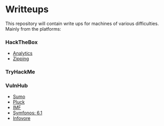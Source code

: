 # Writteups

This repository will contain write ups for machines of various difficulties. Mainly from the platforms:
<h3>HackTheBox</h3>

  - [Analytics](https://github.com/JoseVazquez101/Writteups/blob/main/Analytics.md)
  - [Zipping](https://github.com/JoseVazquez101/Writteups/blob/main/Zipping.md)

<h3>TryHackMe</h3>

<h3>VulnHub</h3>

  - [Sumo](https://github.com/JoseVazquez101/Writteups/blob/main/Sumo.md)
  - [Pluck](https://github.com/JoseVazquez101/Writteups/blob/main/Pluck.md)
  - [IMF](https://github.com/JoseVazquez101/Writteups/blob/main/IMF.md)
  - [Symfonos: 6.1](https://www.vulnhub.com/entry/symfonos-61,458/)
  - [Infovore](https://www.vulnhub.com/entry/infovore-1,496/)
